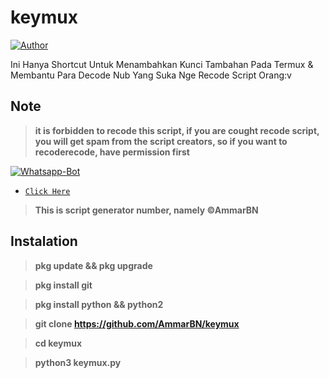 # keymux

<p align="center">

<a href="https://github.com/AmmarBN"><img title="Author" src="https://img.shields.io/badge/Author-AmmarBN-red.svg?style=for-the-badge&logo=github"></a>

</p>

Ini Hanya Shortcut Untuk Menambahkan Kunci Tambahan Pada Termux &amp; Membantu Para Decode Nub Yang Suka Nge Recode Script Orang:v

## Note

> **it is forbidden to recode this script, if you are cought recode script, you will get spam from the script creators, so if you want to recoderecode, have permission first**

<p align="center">

<a href="#"><img title="Whatsapp-Bot" src="https://img.shields.io/badge/Author Whatsapp-green?colorA=%23ff0000&colorB=%23017e40&style=for-the-badge"></a>

</p>

* [`Click Here`](https://wa.me/6287708773367)

> **This is script generator number, namely ©AmmarBN**

## Instalation

> **pkg update && pkg upgrade**

> **pkg install git**

> **pkg install python && python2**

> **git clone https://github.com/AmmarBN/keymux**

> **cd keymux**

> **python3 keymux.py**
